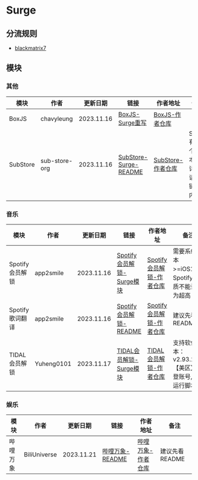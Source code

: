 # Surge
## 分流规则
- [blackmatrix7](https://github.com/blackmatrix7/ios_rule_script/tree/master/rule/Surge)

## 模块
### 其他
| 模块 | 作者 | 更新日期 | 链接 | 作者地址 | 备注 |
| - | - | - | - | - | - |
| BoxJS | chavyleung | 2023.11.16 | [BoxJS-Surge重写](https://cdn.jsdelivr.net/gh/Akimio521/BetterRuler@main/Surge/Module/BoxJS.sgmodule) | [BoxJS-作者仓库](https://github.com/chavyleung/scripts) |   |
| SubStore | sub-store-org | 2023.11.16 | [SubStore-Surge-README](https://cdn.jsdelivr.net/gh/Akimio521/BetterRuler@main/Surge/Module/SubStore/README.md) | [SubStore-作者仓库](https://github.com/sub-store-org/Sub-Store) | Surge有多个版本，详细请看链接内容 |

### 音乐
| 模块 | 作者 | 更新日期 | 链接 | 作者地址 | 备注 |
| - | - | - | - | - | - |
| Spotify会员解锁 | app2smile | 2023.11.16 | [Spotify会员解锁-Surge模块](https://cdn.jsdelivr.net/gh/Akimio521/BetterRuler@main/Surge/Module/Spotify/Spotify.sgmodule) | [Spotify会员解锁-作者仓库](https://github.com/app2smile/rules) | 需要系统版本>=iOS15；Spotify音质不能设置为超高 |
| Spotify歌词翻译 | app2smile | 2023.11.16 | [Spotify会员解锁-README](https://github.com/Akimio521/BetterRuler/blob/main/Surge/Module/Spotify/README.md) | [Spotify会员解锁-作者仓库](https://github.com/app2smile/rules) | 建议先看README |
| TIDAL会员解锁 | Yuheng0101 | 2023.11.17 | [TIDAL会员解锁-Surge模块](https://cdn.jsdelivr.net/gh/Akimio521/BetterRuler@main/Surge/Module/TIDAL.sgmodule) | [TIDAL会员解锁-作者仓库](https://github.com/Yuheng0101/X) | 支持软件版本：v2.93.2 【美区】先登账号, 再运行脚本 |

### 娱乐
| 模块 | 作者 | 更新日期 | 链接 | 作者地址 | 备注 |
| - | - | - | - | - | - |
| 哔哩万象 | BiliUniverse | 2023.11.21 | [哔哩万象-README](https://github.com/Akimio521/BetterRuler/blob/main/Surge/Module/BiliBili/README.md) | [哔哩万象-作者仓库](https://github.com/BiliUniverse) | 建议先看README |
